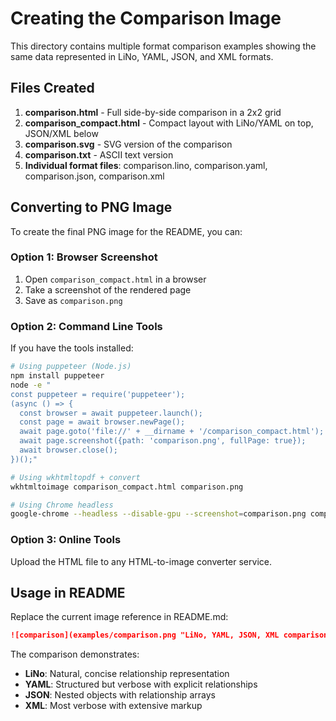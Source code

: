 # Creating the Comparison Image

This directory contains multiple format comparison examples showing the same data represented in LiNo, YAML, JSON, and XML formats.

## Files Created

1. **comparison.html** - Full side-by-side comparison in a 2x2 grid
2. **comparison_compact.html** - Compact layout with LiNo/YAML on top, JSON/XML below  
3. **comparison.svg** - SVG version of the comparison
4. **comparison.txt** - ASCII text version
5. **Individual format files**: comparison.lino, comparison.yaml, comparison.json, comparison.xml

## Converting to PNG Image

To create the final PNG image for the README, you can:

### Option 1: Browser Screenshot
1. Open `comparison_compact.html` in a browser
2. Take a screenshot of the rendered page
3. Save as `comparison.png`

### Option 2: Command Line Tools
If you have the tools installed:

```bash
# Using puppeteer (Node.js)
npm install puppeteer
node -e "
const puppeteer = require('puppeteer');
(async () => {
  const browser = await puppeteer.launch();
  const page = await browser.newPage();
  await page.goto('file://' + __dirname + '/comparison_compact.html');
  await page.screenshot({path: 'comparison.png', fullPage: true});
  await browser.close();
})();"

# Using wkhtmltopdf + convert
wkhtmltoimage comparison_compact.html comparison.png

# Using Chrome headless
google-chrome --headless --disable-gpu --screenshot=comparison.png comparison_compact.html
```

### Option 3: Online Tools
Upload the HTML file to any HTML-to-image converter service.

## Usage in README

Replace the current image reference in README.md:
```markdown
![comparison](examples/comparison.png "LiNo, YAML, JSON, XML comparison")
```

The comparison demonstrates:
- **LiNo**: Natural, concise relationship representation
- **YAML**: Structured but verbose with explicit relationships 
- **JSON**: Nested objects with relationship arrays
- **XML**: Most verbose with extensive markup